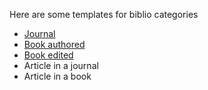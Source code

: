 Here are some templates for biblio categories

- [Journal](https://github.com/jcowey/biblio/blob/main/journal.md)
- [Book authored](https://github.com/jcowey/biblio/blob/main/book_authored.md)
- [Book edited](https://github.com/jcowey/biblio/blob/main/book_edited.md)
- Article in a journal
- Article in a book
